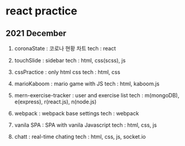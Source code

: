 # react practice
## 2021 December
 1. coronaState : 코로나 현황 차트
  tech : react

 2. touchSlide : sidebar
  tech : html, css(scss), js

 3. cssPractice : only html css
  tech : html, css

 4. marioKaboom : mario game with JS
  tech : html, kaboom.js

 5. mern-exercise-tracker : user and exercise list
  tech : m(mongoDB), e(express), r(react.js), n(node.js)

 6. webpack : webpack base settings
  tech : webpack

 7. vanila SPA : SPA with vanila Javascript
  tech : html, css, js
  
 8. chatt : real-time chating
  tech : html, css, js, socket.io